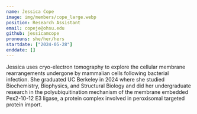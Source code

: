 ```yaml
---
name: Jessica Cope
image: img/members/cope_large.webp
position: Research Assistant
email: copeje@ohsu.edu
github: jessicamcope
pronouns: she/her/hers
startdate: ["2024-05-28"]
enddate: []
---
```

Jessica uses cryo-electron tomography to explore the cellular membrane rearrangements undergone by mammalian cells following bacterial infection. She graduated UC Berkeley in 2024 where she studied Biochemistry, Biophysics, and Structural Biology and did her undergraduate research in the polyubiquitination mechanism of the membrane embedded Pex2-10-12 E3 ligase, a protein complex involved in peroxisomal targeted protein import.
